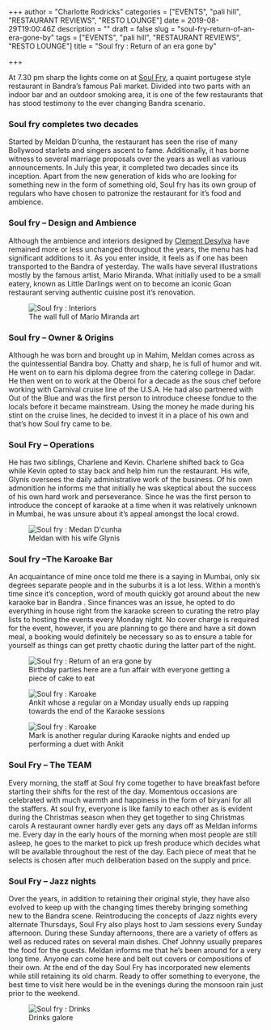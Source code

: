 +++
author = "Charlotte Rodricks"
categories = ["EVENTS", "pali hill", "RESTAURANT REVIEWS", "RESTO LOUNGE"]
date = 2019-08-29T19:00:46Z
description = ""
draft = false
slug = "soul-fry-return-of-an-era-gone-by"
tags = ["EVENTS", "pali hill", "RESTAURANT REVIEWS", "RESTO LOUNGE"]
title = "Soul fry : Return of an era gone by"

+++


<p>At 7.30 pm sharp the lights come on at <a target="_blank" href="https://www.google.com/maps/dir//Soul+fry/@19.0627678,72.7580431,12z/data=!3m1!4b1!4m9!4m8!1m1!4e2!1m5!1m1!1s0x3be7c9130793481f:0xd21696fefb53a9!2m2!1d72.8280836!2d19.062781" rel="noopener noreferrer">Soul Fry</a>, a quaint portugese style restaurant in Bandra’s famous Pali market. Divided into two parts with an indoor bar and an outdoor smoking area, it is one of the few restaurants that has stood testimony to the ever changing Bandra scenario. </p>
<h3 id="189hd"><strong>Soul fry completes two decades</strong></h3>
<p>Started by Meldan D’cunha, the restaurant has seen the rise of many Bollywood starlets and singers ascent to fame. Additionally, it has borne witness to several marriage proposals over the years as well as various announcements. In July this year, it  completed two decades since its inception.  Apart from the new generation of kids who are looking for something new in the form of something old, Soul fry has its own group of regulars who have chosen to patronize the restaurant for it’s food and ambience.</p>
<h3 id="b1vfr"><strong>Soul fry &#8211; </strong>Design and Ambience</h3>
<p>Although the ambience and interiors designed by <a target="_blank" href="__GHOST_URL__/writers-block-bandra-buggers-by-clement-desylva/" rel="noopener noreferrer">Clement Desylva</a> have remained more or less unchanged throughout the years, the menu has had significant additions to it. As you enter inside, it feels as if one has been transported to the Bandra of yesterday. The walls have several illustrations mostly by the famous artist, Mario Miranda. What initially used to be a small eatery, known as Little Darlings went on to become an iconic Goan restaurant serving authentic cuisine post it’s renovation.</p>
<figure class="image regular"><picture style=""><source srcset="https://images.storychief.com/account_4266/DSC_0459_c2627ecaed062f077de86d0f873847c5_800.JPG 1x, https://images.storychief.com/account_4266/DSC_0459_c2627ecaed062f077de86d0f873847c5_1600.JPG 2x" media="(max-width: 768px)" /><source srcset="https://images.storychief.com/account_4266/DSC_0459_c2627ecaed062f077de86d0f873847c5_800.JPG 1x, https://images.storychief.com/account_4266/DSC_0459_c2627ecaed062f077de86d0f873847c5_1600.JPG 2x" media="(min-width: 769px)" /><img style="" alt="Soul fry : Interiors" src="https://i2.wp.com/images.storychief.com/account_4266/DSC_0459_c2627ecaed062f077de86d0f873847c5_800.JPG?w=850&#038;ssl=1" data-recalc-dims="1" /></picture><figcaption>The wall full of Mario Miranda art</figcaption></figure>
<h3 id="che37"><strong>Soul fry &#8211; Owner &amp; Origins</strong></h3>
<p>Although he was born and brought up in Mahim, Meldan comes across as the quintessential Bandra boy. Chatty and sharp, he is full of humor and wit. He went on to earn his diploma degree from the catering college in Dadar. He then went on to work at the Oberoi for a decade as the sous chef before working with Carnival cruise line of the U.S.A. He had also partnered with Out of the Blue and was the first person to introduce cheese fondue to the locals before it became mainstream. Using the money he made during his stint on the cruise lines, he decided to invest it in a place of his own and that’s how Soul fry came to be.</p>
<h3 id="54a7g">Soul Fry &#8211; Operations </h3>
<p>He has two siblings, Charlene and Kevin. Charlene shifted back to Goa while Kevin opted to stay back and help him run the restaurant. His wife, Glynis oversees the daily administrative work of the business. Of his own admonition he informs me that initially he was skeptical about the success of his own hard work and perseverance. Since he was the first person to introduce the concept of karaoke at a time when it was relatively unknown in Mumbai, he was unsure about it’s appeal amongst the local crowd.</p>
<figure class="image regular"><picture style=""><source srcset="https://images.storychief.com/account_4266/DSC_0513_eec733cfd763aa7badfdaa2001652bf7_800.JPG 1x, https://images.storychief.com/account_4266/DSC_0513_eec733cfd763aa7badfdaa2001652bf7_1600.JPG 2x" media="(max-width: 768px)" /><source srcset="https://images.storychief.com/account_4266/DSC_0513_eec733cfd763aa7badfdaa2001652bf7_800.JPG 1x, https://images.storychief.com/account_4266/DSC_0513_eec733cfd763aa7badfdaa2001652bf7_1600.JPG 2x" media="(min-width: 769px)" /><img style="" alt="Soul fry : Medan D&#39;cunha" src="https://i1.wp.com/images.storychief.com/account_4266/DSC_0513_eec733cfd763aa7badfdaa2001652bf7_800.JPG?w=850&#038;ssl=1" data-recalc-dims="1" /></picture><figcaption>Meldan with his wife Glynis</figcaption></figure>
<h3 id="bl4uf"><strong>Soul fry &#8211;</strong>The Karoake Bar </h3>
<p>An acquaintance of mine once told me there is a saying in Mumbai, only six degrees separate people and in the suburbs it is a lot less. Within a month’s time since it’s conception, word of mouth quickly got around about the new karaoke bar in Bandra . Since finances was an issue, he opted to do everything in house right from the karaoke screen to curating the retro play lists to hosting the events every Monday night. No cover charge is required for the event, however, if you are planning to go there and have a sit down meal, a booking would definitely be necessary so as to ensure a table for yourself as things can get pretty chaotic during the latter part of the night.</p>
<figure class="image regular"><picture style=""><source srcset="https://images.storychief.com/account_4266/DSC_0495_ffc4f68967c248c20c6ba0565ce5fd98_800.JPG 1x, https://images.storychief.com/account_4266/DSC_0495_ffc4f68967c248c20c6ba0565ce5fd98_1600.JPG 2x" media="(max-width: 768px)" /><source srcset="https://images.storychief.com/account_4266/DSC_0495_ffc4f68967c248c20c6ba0565ce5fd98_800.JPG 1x, https://images.storychief.com/account_4266/DSC_0495_ffc4f68967c248c20c6ba0565ce5fd98_1600.JPG 2x" media="(min-width: 769px)" /><img style="" alt="Soul fry : Return of an era gone by" src="https://i0.wp.com/images.storychief.com/account_4266/DSC_0495_ffc4f68967c248c20c6ba0565ce5fd98_800.JPG?w=850&#038;ssl=1" data-recalc-dims="1" /></picture><figcaption>Birthday parties here are a fun affair with everyone getting a piece of cake to eat</figcaption></figure>
<figure class="image regular"><picture style=""><source srcset="https://images.storychief.com/account_4266/DSC_0502_e344115ee8d24977aa1bba416e144f9e_800.JPG 1x, https://images.storychief.com/account_4266/DSC_0502_e344115ee8d24977aa1bba416e144f9e_1600.JPG 2x" media="(max-width: 768px)" /><source srcset="https://images.storychief.com/account_4266/DSC_0502_e344115ee8d24977aa1bba416e144f9e_800.JPG 1x, https://images.storychief.com/account_4266/DSC_0502_e344115ee8d24977aa1bba416e144f9e_1600.JPG 2x" media="(min-width: 769px)" /><img style="" alt="Soul fry : Karoake" src="https://i2.wp.com/images.storychief.com/account_4266/DSC_0502_e344115ee8d24977aa1bba416e144f9e_800.JPG?w=850&#038;ssl=1" data-recalc-dims="1" /></picture><figcaption>Ankit whose a regular on a Monday usually ends up rapping towards the end of the Karaoke sessions</figcaption></figure>
<figure class="image regular"><picture style=""><source srcset="https://images.storychief.com/account_4266/DSC_0467_740bbddf2142313413b0f5a37a103b89_800.JPG 1x, https://images.storychief.com/account_4266/DSC_0467_740bbddf2142313413b0f5a37a103b89_1600.JPG 2x" media="(max-width: 768px)" /><source srcset="https://images.storychief.com/account_4266/DSC_0467_740bbddf2142313413b0f5a37a103b89_800.JPG 1x, https://images.storychief.com/account_4266/DSC_0467_740bbddf2142313413b0f5a37a103b89_1600.JPG 2x" media="(min-width: 769px)" /><img style="" alt="Soul fry : Karoake" src="https://i2.wp.com/images.storychief.com/account_4266/DSC_0467_740bbddf2142313413b0f5a37a103b89_800.JPG?w=850&#038;ssl=1" data-recalc-dims="1" /></picture><figcaption>Mark is another regular during Karaoke nights and ended up performing a duet with Ankit</figcaption></figure>
<h3 id="7j9vo">Soul Fry &#8211; The TEAM </h3>
<p>Every morning, the staff at Soul fry come together to have breakfast before starting their shifts for the rest of the day. Momentous occasions are celebrated with much warmth and happiness in the form of biryani for all the staffers. At soul fry, everyone is like family to each other as is evident during the Christmas season when they get together to sing Christmas carols A restaurant owner hardly ever gets any days off as Meldan informs me. Every day in the early hours of the morning when most people are still asleep, he goes to the market to pick up fresh produce which decides what will be available throughout the rest of the day. Each piece of meat that he selects is chosen after much deliberation based on the supply and price.</p>
<h3 id="1vfef">Soul Fry &#8211; Jazz nights</h3>
<p>Over the years, in addition to retaining their original style, they have also evolved to keep up with the changing times thereby bringing something new to the Bandra scene. Reintroducing the concepts of Jazz nights every alternate Thursdays, Soul Fry also plays host to Jam sessions every Sunday afternoon. During these Sunday afternoons, there are a variety of offers as well as reduced rates on several main dishes. Chef Johnny usually prepares the food for the guests. Meldan informs me that he’s been around for a very long time. Anyone can come here and belt out covers or compositions of their own. At the end of the day Soul Fry has incorporated new elements while still retaining its old charm. Ready to offer something to everyone, the best time to visit here would be in the evenings during the monsoon rain just prior to the weekend.</p>
<figure class="image regular"><picture style=""><source srcset="https://images.storychief.com/account_4266/DSC_0485_1b06035df59193a1430e917deef63813_800.JPG 1x, https://images.storychief.com/account_4266/DSC_0485_1b06035df59193a1430e917deef63813_1600.JPG 2x" media="(max-width: 768px)" /><source srcset="https://images.storychief.com/account_4266/DSC_0485_1b06035df59193a1430e917deef63813_800.JPG 1x, https://images.storychief.com/account_4266/DSC_0485_1b06035df59193a1430e917deef63813_1600.JPG 2x" media="(min-width: 769px)" /><img style="" alt="Soul fry : Drinks " src="https://i0.wp.com/images.storychief.com/account_4266/DSC_0485_1b06035df59193a1430e917deef63813_800.JPG?w=850&#038;ssl=1" data-recalc-dims="1" /></picture><figcaption>Drinks galore</figcaption></figure>
<p><!-- strchf script --><script>        if(window.strchfSettings === undefined) window.strchfSettings = {};    window.strchfSettings.stats = {url: "https://urban-wiz.storychief.io/soul-fry-return-of-an-era-gone-by?id=1650959053&type=2",title: "Soul fry : Return of an era gone by",id: "5898643e-cb57-4197-adf1-22d855b8bf1d"};            (function(d, s, id) {      var js, sjs = d.getElementsByTagName(s)[0];      if (d.getElementById(id)) {window.strchf.update(); return;}      js = d.createElement(s); js.id = id;      js.src = "https://d37oebn0w9ir6a.cloudfront.net/scripts/v0/strchf.js";      js.async = true;      sjs.parentNode.insertBefore(js, sjs);    }(document, 'script', 'storychief-jssdk'))    </script><!-- End strchf script --></p>



